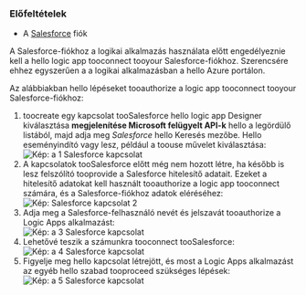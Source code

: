 ### <a name="prerequisites"></a>Előfeltételek
* A [Salesforce](https://salesforce.com) fiók  

A Salesforce-fiókhoz a logikai alkalmazás használata előtt engedélyeznie kell a hello logic app tooconnect tooyour Salesforce-fiókhoz. Szerencsére ehhez egyszerűen a a logikai alkalmazásban a hello Azure portálon.  

Az alábbiakban hello lépéseket tooauthorize a logic app tooconnect tooyour Salesforce-fiókhoz:  

1. toocreate egy kapcsolat tooSalesforce hello logic app Designer kiválasztása **megjelenítése Microsoft felügyelt API-k** hello a legördülő listából, majd adja meg *Salesforce* hello Keresés mezőbe. Hello eseményindító vagy lesz, például a toouse művelet kiválasztása:  
   ![Kép: a 1 Salesforce kapcsolat](./media/connectors-create-api-salesforce/salesforce-1.png)  
2. A kapcsolatok tooSalesforce előtt még nem hozott létre, ha később is lesz felszólító tooprovide a Salesforce hitelesítő adatait. Ezeket a hitelesítő adatokat kell használt tooauthorize a logic app tooconnect számára, és a Salesforce-fiókhoz adatok eléréséhez:  
   ![Kép: Salesforce kapcsolat 2](./media/connectors-create-api-salesforce/salesforce-2.png)  
3. Adja meg a Salesforce-felhasználó nevét és jelszavát tooauthorize a Logic Apps alkalmazást:  
   ![Kép: a 3 Salesforce kapcsolat](./media/connectors-create-api-salesforce/salesforce-3.png)  
4. Lehetővé teszik a számunkra tooconnect tooSalesforce:  
   ![Kép: a 4 Salesforce kapcsolat](./media/connectors-create-api-salesforce/salesforce-4.png)  
5. Figyelje meg hello kapcsolat létrejött, és most a Logic Apps alkalmazást az egyéb hello szabad tooproceed szükséges lépések:  
   ![Kép: a 5 Salesforce kapcsolat](./media/connectors-create-api-salesforce/salesforce-5.png)  


